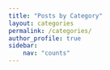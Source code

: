 ```yaml
---
title: "Posts by Category"
layout: categories
permalink: /categories/
author_profile: true
sidebar:
    nav: "counts"
---
```

